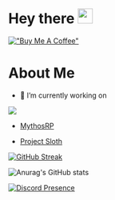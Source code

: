 <h1>
  Hey there
  <img src="https://media.giphy.com/media/hvRJCLFzcasrR4ia7z/giphy.gif" width="30px"/>
</h1>

[!["Buy Me A Coffee"](https://www.buymeacoffee.com/assets/img/custom_images/orange_img.png)](https://www.buymeacoffee.com/lenzh)

# About Me
- 🔭 I’m currently working on
<img src="https://i.imgur.com/EynJwJ5.gif"/>

- [MythosRP](https://discord.gg/k5fCnjwftj)
  
- [Project Sloth](https://github.com/Project-Sloth)

[![GitHub Streak](https://github-readme-streak-stats.herokuapp.com?user=lenzh&theme=tokyonight&date_format=M%20j%5B%2C%20Y%5D)](https://git.io/streak-stats)

![Anurag's GitHub stats](https://github-readme-stats.vercel.app/api?username=lenzh&show_icons=true&theme=tokyonight)

[![Discord Presence](https://lanyard.cnrad.dev/api/139466122171908096)](https://discord.com/users/139466122171908096)
